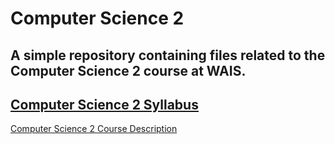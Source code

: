 # Computer Science 2
A simple repository containing files related to the Computer Science 2 course at WAIS.   
---
[Computer Science 2 Syllabus](https://github.com/Nicholas77/Computer-Science/blob/master/syllabus.md)
---
[Computer Science 2 Course Description](https://github.com/Nicholas77/Computer-Science/blob/master/Course-Description.md)
